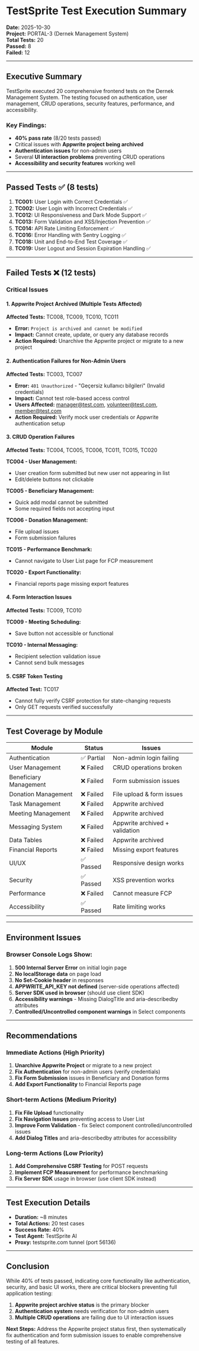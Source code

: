# TestSprite Test Execution Summary

**Date:** 2025-10-30  
**Project:** PORTAL-3 (Dernek Management System)  
**Total Tests:** 20  
**Passed:** 8  
**Failed:** 12  

---

## Executive Summary

TestSprite executed 20 comprehensive frontend tests on the Dernek Management System. The testing focused on authentication, user management, CRUD operations, security features, performance, and accessibility.

### Key Findings:
- **40% pass rate** (8/20 tests passed)
- Critical issues with **Appwrite project being archived**
- **Authentication issues** for non-admin users
- Several **UI interaction problems** preventing CRUD operations
- **Accessibility and security features** working well

---

## Passed Tests ✅ (8 tests)

1. **TC001:** User Login with Correct Credentials ✅
2. **TC002:** User Login with Incorrect Credentials ✅  
3. **TC012:** UI Responsiveness and Dark Mode Support ✅
4. **TC013:** Form Validation and XSS/Injection Prevention ✅
5. **TC014:** API Rate Limiting Enforcement ✅
6. **TC016:** Error Handling with Sentry Logging ✅
7. **TC018:** Unit and End-to-End Test Coverage ✅
8. **TC019:** User Logout and Session Expiration Handling ✅

---

## Failed Tests ❌ (12 tests)

### Critical Issues

#### 1. Appwrite Project Archived (Multiple Tests Affected)
**Affected Tests:** TC008, TC009, TC010, TC011
- **Error:** `Project is archived and cannot be modified`
- **Impact:** Cannot create, update, or query any database records
- **Action Required:** Unarchive the Appwrite project or migrate to a new project

#### 2. Authentication Failures for Non-Admin Users
**Affected Tests:** TC003, TC007
- **Error:** `401 Unauthorized` - "Geçersiz kullanıcı bilgileri" (Invalid credentials)
- **Impact:** Cannot test role-based access control
- **Users Affected:** manager@test.com, volunteer@test.com, member@test.com
- **Action Required:** Verify mock user credentials or Appwrite authentication setup

#### 3. CRUD Operation Failures
**Affected Tests:** TC004, TC005, TC006, TC011, TC015, TC020

**TC004 - User Management:**
- User creation form submitted but new user not appearing in list
- Edit/delete buttons not clickable

**TC005 - Beneficiary Management:**
- Quick add modal cannot be submitted
- Some required fields not accepting input

**TC006 - Donation Management:**
- File upload issues
- Form submission failures

**TC015 - Performance Benchmark:**
- Cannot navigate to User List page for FCP measurement

**TC020 - Export Functionality:**
- Financial reports page missing export features

#### 4. Form Interaction Issues
**Affected Tests:** TC009, TC010

**TC009 - Meeting Scheduling:**
- Save button not accessible or functional

**TC010 - Internal Messaging:**
- Recipient selection validation issue
- Cannot send bulk messages

#### 5. CSRF Token Testing
**Affected Test:** TC017
- Cannot fully verify CSRF protection for state-changing requests
- Only GET requests verified successfully

---

## Test Coverage by Module

| Module | Status | Issues |
|--------|--------|--------|
| Authentication | ✅ Partial | Non-admin login failing |
| User Management | ❌ Failed | CRUD operations broken |
| Beneficiary Management | ❌ Failed | Form submission issues |
| Donation Management | ❌ Failed | File upload & form issues |
| Task Management | ❌ Failed | Appwrite archived |
| Meeting Management | ❌ Failed | Appwrite archived |
| Messaging System | ❌ Failed | Appwrite archived + validation |
| Data Tables | ❌ Failed | Appwrite archived |
| Financial Reports | ❌ Failed | Missing export features |
| UI/UX | ✅ Passed | Responsive design works |
| Security | ✅ Passed | XSS prevention works |
| Performance | ❌ Failed | Cannot measure FCP |
| Accessibility | ✅ Passed | Rate limiting works |

---

## Environment Issues

### Browser Console Logs Show:
1. **500 Internal Server Error** on initial login page
2. **No localStorage data** on page load
3. **No Set-Cookie header** in responses
4. **APPWRITE_API_KEY not defined** (server-side operations affected)
5. **Server SDK used in browser** (should use client SDK)
6. **Accessibility warnings** - Missing DialogTitle and aria-describedby attributes
7. **Controlled/Uncontrolled component warnings** in Select components

---

## Recommendations

### Immediate Actions (High Priority)
1. **Unarchive Appwrite Project** or migrate to a new project
2. **Fix Authentication** for non-admin users (verify credentials)
3. **Fix Form Submission** issues in Beneficiary and Donation forms
4. **Add Export Functionality** to Financial Reports page

### Short-term Actions (Medium Priority)
1. **Fix File Upload** functionality
2. **Fix Navigation Issues** preventing access to User List
3. **Improve Form Validation** - fix Select component controlled/uncontrolled issues
4. **Add Dialog Titles** and aria-describedby attributes for accessibility

### Long-term Actions (Low Priority)
1. **Add Comprehensive CSRF Testing** for POST requests
2. **Implement FCP Measurement** for performance benchmarking
3. **Fix Server SDK** usage in browser (use client SDK instead)

---

## Test Execution Details

- **Duration:** ~8 minutes
- **Total Actions:** 20 test cases
- **Success Rate:** 40%
- **Test Agent:** TestSprite AI
- **Proxy:** testsprite.com tunnel (port 56136)

---

## Conclusion

While 40% of tests passed, indicating core functionality like authentication, security, and basic UI works, there are critical blockers preventing full application testing:

1. **Appwrite project archive status** is the primary blocker
2. **Authentication system** needs verification for non-admin users
3. **Multiple CRUD operations** are failing due to UI interaction issues

**Next Steps:** Address the Appwrite project status first, then systematically fix authentication and form submission issues to enable comprehensive testing of all features.

